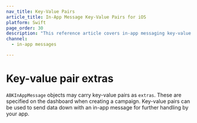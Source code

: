 ```yaml
---
nav_title: Key-Value Pairs
article_title: In-App Message Key-Value Pairs for iOS
platform: Swift
page_order: 30
description: "This reference article covers in-app messaging key-value pairs for your iOS application."
channel:
  - in-app messages

---
```


# Key-value pair extras

`ABKInAppMessage` objects may carry key-value pairs as `extras`. These are specified on the dashboard when creating a campaign. Key-value pairs can be used to send data down with an in-app message for further handling by your app.
